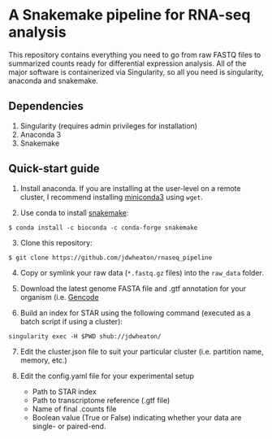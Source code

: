# A Snakemake pipeline for RNA-seq analysis

This repository contains everything you need to go from raw FASTQ files to summarized counts ready for differential expression analysis. All of the major software is containerized via Singularity, so all you need is singularity, anaconda and snakemake.

## Dependencies
1. Singularity (requires admin privileges for installation)
2. Anaconda 3
3. Snakemake

## Quick-start guide

1. Install anaconda. If you are installing at the user-level on a remote cluster, I recommend installing [miniconda3](https://docs.conda.io/en/latest/miniconda.html) using `wget`.

2. Use conda to install [snakemake](https://snakemake.readthedocs.io/en/stable/getting_started/installation.html):

```
$ conda install -c bioconda -c conda-forge snakemake
```

3. Clone this repository:

```
$ git clone https://github.com/jdwheaton/rnaseq_pipeline
```

4. Copy or symlink your raw data (`*.fastq.gz` files) into the `raw_data` folder.

5. Download the latest genome FASTA file and .gtf annotation for your organism (i.e. [Gencode](http://gencodegenes.org)

6. Build an index for STAR using the following command (executed as a batch script if using a cluster):

```
singularity exec -H $PWD shub://jdwheaton/
```

7. Edit the cluster.json file to suit your particular cluster (i.e. partition name, memory, etc.)

8. Edit the config.yaml file for your experimental setup
    - Path to STAR index
    - Path to transcriptome reference (.gtf file)
    - Name of final .counts file
    - Boolean value (True or False) indicating whether your data are single- or paired-end.
